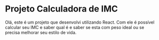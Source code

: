 # Projeto Calculadora de IMC
Olá, este é um projeto que desenvolvi utilizando React. Com ele é possível calcular seu IMC e saber qual é e saber se esta com peso ideal ou se precisa melhorar seu estilo de vida.
